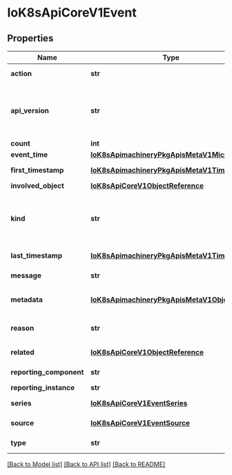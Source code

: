 # IoK8sApiCoreV1Event

## Properties
Name | Type | Description | Notes
------------ | ------------- | ------------- | -------------
**action** | **str** | What action was taken/failed regarding to the Regarding object. | [optional] 
**api_version** | **str** | APIVersion defines the versioned schema of this representation of an object. Servers should convert recognized schemas to the latest internal value, and may reject unrecognized values. More info: https://git.k8s.io/community/contributors/devel/sig-architecture/api-conventions.md#resources | [optional] 
**count** | **int** | The number of times this event has occurred. | [optional] 
**event_time** | [**IoK8sApimachineryPkgApisMetaV1MicroTime**](IoK8sApimachineryPkgApisMetaV1MicroTime.md) | Time when this Event was first observed. | [optional] 
**first_timestamp** | [**IoK8sApimachineryPkgApisMetaV1Time**](IoK8sApimachineryPkgApisMetaV1Time.md) | The time at which the event was first recorded. (Time of server receipt is in TypeMeta.) | [optional] 
**involved_object** | [**IoK8sApiCoreV1ObjectReference**](IoK8sApiCoreV1ObjectReference.md) | The object that this event is about. | 
**kind** | **str** | Kind is a string value representing the REST resource this object represents. Servers may infer this from the endpoint the client submits requests to. Cannot be updated. In CamelCase. More info: https://git.k8s.io/community/contributors/devel/sig-architecture/api-conventions.md#types-kinds | [optional] 
**last_timestamp** | [**IoK8sApimachineryPkgApisMetaV1Time**](IoK8sApimachineryPkgApisMetaV1Time.md) | The time at which the most recent occurrence of this event was recorded. | [optional] 
**message** | **str** | A human-readable description of the status of this operation. | [optional] 
**metadata** | [**IoK8sApimachineryPkgApisMetaV1ObjectMeta**](IoK8sApimachineryPkgApisMetaV1ObjectMeta.md) | Standard object&#39;s metadata. More info: https://git.k8s.io/community/contributors/devel/sig-architecture/api-conventions.md#metadata | 
**reason** | **str** | This should be a short, machine understandable string that gives the reason for the transition into the object&#39;s current status. | [optional] 
**related** | [**IoK8sApiCoreV1ObjectReference**](IoK8sApiCoreV1ObjectReference.md) | Optional secondary object for more complex actions. | [optional] 
**reporting_component** | **str** | Name of the controller that emitted this Event, e.g. &#x60;kubernetes.io/kubelet&#x60;. | [optional] 
**reporting_instance** | **str** | ID of the controller instance, e.g. &#x60;kubelet-xyzf&#x60;. | [optional] 
**series** | [**IoK8sApiCoreV1EventSeries**](IoK8sApiCoreV1EventSeries.md) | Data about the Event series this event represents or nil if it&#39;s a singleton Event. | [optional] 
**source** | [**IoK8sApiCoreV1EventSource**](IoK8sApiCoreV1EventSource.md) | The component reporting this event. Should be a short machine understandable string. | [optional] 
**type** | **str** | Type of this event (Normal, Warning), new types could be added in the future | [optional] 

[[Back to Model list]](../README.md#documentation-for-models) [[Back to API list]](../README.md#documentation-for-api-endpoints) [[Back to README]](../README.md)


